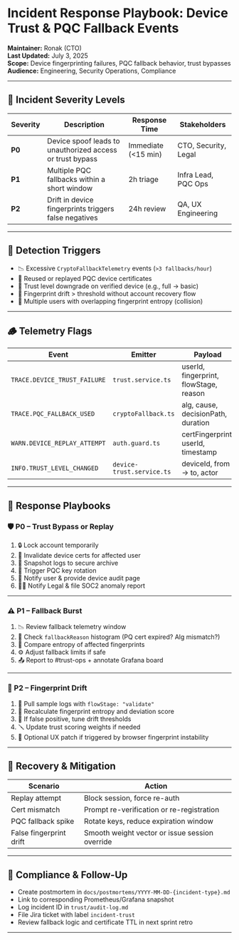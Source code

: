# Incident Response Playbook: Device Trust & PQC Fallback Events

**Maintainer:** Ronak (CTO)  
**Last Updated:** July 3, 2025  
**Scope:** Device fingerprinting failures, PQC fallback behavior, trust bypasses  
**Audience:** Engineering, Security Operations, Compliance  

---

## 🚨 Incident Severity Levels

| Severity | Description | Response Time | Stakeholders |
|----------|-------------|---------------|--------------|
| **P0** | Device spoof leads to unauthorized access or trust bypass | Immediate (<15 min) | CTO, Security, Legal |
| **P1** | Multiple PQC fallbacks within a short window | 2h triage | Infra Lead, PQC Ops |
| **P2** | Drift in device fingerprints triggers false negatives | 24h review | QA, UX Engineering |

---

## 🔁 Detection Triggers

- 📉 Excessive `CryptoFallbackTelemetry` events (`>3 fallbacks/hour`)
- 🔁 Reused or replayed PQC device certificates
- 🧯 Trust level downgrade on verified device (e.g., full → basic)
- 🧪 Fingerprint drift > threshold without account recovery flow
- 👥 Multiple users with overlapping fingerprint entropy (collision)

---

## 🪵 Telemetry Flags

| Event | Emitter | Payload |
|-------|---------|---------|
| `TRACE.DEVICE_TRUST_FAILURE` | `trust.service.ts` | userId, fingerprint, flowStage, reason |
| `TRACE.PQC_FALLBACK_USED` | `cryptoFallback.ts` | alg, cause, decisionPath, duration |
| `WARN.DEVICE_REPLAY_ATTEMPT` | `auth.guard.ts` | certFingerprint, userId, timestamp |
| `INFO.TRUST_LEVEL_CHANGED` | `device-trust.service.ts` | deviceId, from → to, actor |

---

## 📘 Response Playbooks

### 🛡️ P0 – Trust Bypass or Replay

1. 🔒 Lock account temporarily  
2. 🧪 Invalidate device certs for affected user  
3. 📜 Snapshot logs to secure archive  
4. 🔁 Trigger PQC key rotation  
5. 📩 Notify user & provide device audit page  
6. 🧑‍⚖️ Notify Legal & file SOC2 anomaly report

---

### ⚠️ P1 – Fallback Burst

1. 📉 Review fallback telemetry window  
2. 🔁 Check `fallbackReason` histogram (PQ cert expired? Alg mismatch?)  
3. 🧠 Compare entropy of affected fingerprints  
4. ⚙️ Adjust fallback limits if safe  
5. 📤 Report to #trust-ops + annotate Grafana board

---

### 🚧 P2 – Fingerprint Drift

1. 📘 Pull sample logs with `flowStage: "validate"`  
2. 🧪 Recalculate fingerprint entropy and deviation score  
3. 🤝 If false positive, tune drift thresholds  
4. 🪛 Update trust scoring weights if needed  
5. 💬 Optional UX patch if triggered by browser fingerprint instability

---

## 🧭 Recovery & Mitigation

| Scenario | Action |
|----------|--------|
| Replay attempt | Block session, force re-auth |
| Cert mismatch | Prompt re-verification or re-registration |
| PQC fallback spike | Rotate keys, reduce expiration window |
| False fingerprint drift | Smooth weight vector or issue session override |

---

## 📄 Compliance & Follow-Up

- Create postmortem in `docs/postmortems/YYYY-MM-DD-{incident-type}.md`
- Link to corresponding Prometheus/Grafana snapshot
- Log incident ID in `trust/audit-log.md`
- File Jira ticket with label `incident-trust`
- Review fallback logic and certificate TTL in next sprint retro

---
